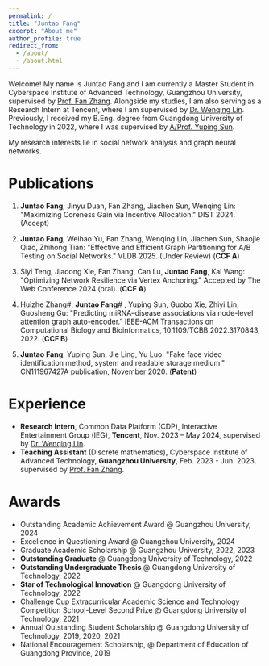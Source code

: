 ```yaml
---
permalink: /
title: "Juntao Fang"
excerpt: "About me"
author_profile: true
redirect_from: 
  - /about/
  - /about.html
---
```


Welcome! My name is Juntao Fang and I am currently a Master Student in Cyberspace Institute of Advanced Technology, Guangzhou University, supervised by [Prof. Fan Zhang](https://fanzhangcs.github.io/). Alongside my studies, I am also serving as a Research Intern at  Tencent, where I am supervised by [Dr. Wenqing Lin](https://edwlin.github.io/). Previously, I received my B.Eng. degree from Guangdong University of Technology in 2022, where I was supervised by [A/Prof. Yuping Sun](https://yzw.gdut.edu.cn/info/1120/4729.htm). 

My research interests lie in social network analysis and graph neural networks.


Publications
======
<!-- **\* indicates equal contribution.** -->

1. **Juntao Fang**, Jinyu Duan, Fan Zhang, Jiachen Sun,  Wenqing Lin: "Maximizing Coreness Gain via Incentive Allocation." DIST 2024. (Accept) 

2. **Juntao Fang**, Weihao Yu, Fan Zhang, Wenqing Lin, Jiachen Sun, Shaojie Qiao, Zhihong Tian: "Effective and Efficient Graph Partitioning for A/B Testing on Social Networks." VLDB 2025. (Under Review) (**CCF A**)

3. Siyi Teng, Jiadong Xie, Fan Zhang, Can Lu, **Juntao Fang**, Kai Wang: "Optimizing Network Resilience via Vertex Anchoring." Accepted by The Web Conference 2024 (oral). (**CCF A**)

4. Huizhe Zhang#, **Juntao Fang**# , Yuping Sun, Guobo Xie, Zhiyi Lin, Guosheng Gu: "Predicting miRNA–disease 
associations via node-level attention graph auto-encoder.” IEEE-ACM Transactions on Computational Biology and 
Bioinformatics, 10.1109/TCBB.2022.3170843, 2022. (**CCF B**)

5. **Juntao Fang**, Yuping Sun, Jie Ling, Yu Luo: "Fake face video identification method, system and readable storage medium." CN111967427A publication, November 2020. (**Patent**)



<!-- 4.  **Juntao Fang**, Jinyu Duan, Fan Zhang, Jiachen Sun,  Wenqing Lin : “Maximizing Coreness Gain via Incentive Allocation.” Proceedings of the ACM Turing Award Celebration Conference-China. 2024 (Accept) -->

<!-- 2. Siyi Teng$^\S$, **Jiadong Xie$^\S$**, Fan Zhang, Can Lu, Juntao Fang, Kai Wang.
   <u>Optimizing Network Resilience via Vertex Anchoring</u>.
   *Accepted by Proceedings of the ACM Web Conference (**TheWebConf**)*, **Oral**, 2024. [Code](https://github.com/Tsyxxxka/Follower-Maximization), [Video](https://www.youtube.com/watch?v=FidHoFm8uOE).
3. **Jiadong Xie**, Fan Zhang, Kai Wang, Xuemin Lin, Wenjie Zhang.
   <u>Minimizing the Influence of Misinformation via Vertex Blocking.</u>
   *Proceedings of the IEEE International Conference on Data Engineering (**ICDE**)*, pages 789-801, 2023.
   [PDF](/files/paper/%5Bicde23%5DInfluence%20Minimization.pdf).
4. Qianxi Zhang, Shuotao Xu, Qi Chen, Guoxin Sui, **Jiadong Xie**, Zhizhen Cai, Yaoqi Chen, Yinxuan He, Yuqing Yang, Fan Yang, Mao Yang, Lidong Zhou.
   <u>VBASE: Unifying Online Vector Similarity Search and Relational Queries via Relaxed Monotonicity</u>.
   *USENIX Symposium on Operating Systems Design and Implementation (**OSDI**)*, pages 377-395, 2023.
   [PDF](/files/paper/%5Bosdi23%5Dmulti-topk.pdf), [Code](https://github.com/Catoverflow/VBASE-artifacts).
5. Fan Zhang, Qingyuan Linghu, **Jiadong Xie**, Kai Wang, Xuemin Lin, Wenjie Zhang.
   <u>Quantifying Node Importance over Network Structural Stability</u>.
   *Proceedings of the ACM SIGKDD International Conference on Knowledge Discovery and Data Mining (**SIGKDD**)*, pages 3217–3228, 2023. [PDF](/files/paper/%5Bkdd23%5Dnode-importance.pdf), [Code](https://github.com/Xiejiadong/Quantifying-Node-Importance-over-Network-Structural-Stability).
6. Siyi Teng, **Jiadong Xie$^\star$**, Mingkai Zhang, Kai Wang, Fan Zhang.
   <u>IMinimize: A System for Negative Influence Minimization via Vertex Blocking</u>.
   *Proceedings of the ACM Conference on Information and Knowledge Management (**CIKM**)*, pages 5101-5105, 2023.
   [PDF](/files/paper/%5Bcikm23%5DIMinimize--demo.pdf), [Code](https://github.com/Tsyxxxka/IMinimize).
7. Fan Zhang, **Jiadong Xie**, Kai Wang, Shiyu Yang, Yu Jiang. <u>Discovering Key Users for Defending Network Structural Stability</u>.
   *World Wide Web: Internet and Web Information Systems (**WWWJ**)*, pages 679-701, 2022.
   [PDF](/files/paper/%5Bwwwj22%5Dcollapse%20coreness.pdf).
8. **Jiadong Xie**. <u>Hindering Influence Diffusion of Community</u>.
   *Proceedings of the ACM SIGMOD International Conference on Management of Data (**SIGMOD**)*, pages 2518-2520, 2022.
   [PDF](/files/paper/%5Bsigmod22%5DHindering%20Influence%20Diffusion%20of%20Community.pdf), [Poster](/files/attachments/Jiadong_Xie_Poster.pdf), [Video](/files/attachments/Jiadong_Xie_pre_video.mp4). -->

<!-- 
Teaching
======

- **Teaching Assistant**
  - Fundamentals in Information Systems @ SEEM3550, CUHK, 2024 Spring.
  - Advanced Database Technologies @ FTEC4001, CUHK, 2023 Fall.
  - Practice of Programming @ COMS0031131043, ECNU, 2022 Spring.
- **Instructor** of Youth Algorithm Training Team @ Shanghai Computer Trade Association (SCTA), 2021 Fall.
- **Captain** of ECNU XCPC(ICPC/CCPC) Training Team @ ECNU, Jul. 2019 - Jul. 2022, [More](/competition/).
- **Invited Lecturer** of Leetcode *Dynamic Programming* Series Course. [DP Basics](https://leetcode.cn/leetbook/detail/lc-class-dynamic-programming-basic/), [Knapsack Problems](https://leetcode.cn/leetbook/detail/lc-class-knapsack-problem/).


Academic Services
======
- Program Committee Member
  - CIKM 2023/2024, WWW 2024, IEEE Big Data 2024.
- External Reviewer
  - VLDB, WWW, KDD, ICDE, VLDBJ, TODS, etc.
 -->

Experience
======
- **Research Intern**, Common Data Platform (CDP), Interactive Entertainment Group (IEG), **Tencent**, Nov. 2023 – May 2024, supervised by [Dr. Wenqing Lin](https://edwlin.github.io/).
- **Teaching Assistant** (Discrete mathematics), Cyberspace Institute of Advanced Technology, **Guangzhou University**, Feb. 2023 - Jun. 2023, supervised by [Prof. Fan Zhang](https://fanzhangcs.github.io/).


Awards
======
- Outstanding Academic Achievement Award @ Guangzhou University, 2024
- Excellence in Questioning Award @ Guangzhou University, 2024
- Graduate Academic Scholarship @ Guangzhou University, 2022, 2023
- **Outstanding Graduate** @ Guangdong University of Technology, 2022
- **Outstanding Undergraduate Thesis** @ Guangdong University of Technology, 2022
- **Star of Technological Innovation** @ Guangdong University of Technology, 2022
- Challenge Cup Extracurricular Academic Science and Technology Competition School-Level Second Prize @
Guangdong University of Technology, 2021
- Annual Outstanding Student Scholarship @ Guangdong University of Technology, 2019, 2020, 2021
- National Encouragement Scholarship, @ Department of Education of Guangdong Province, 2019


